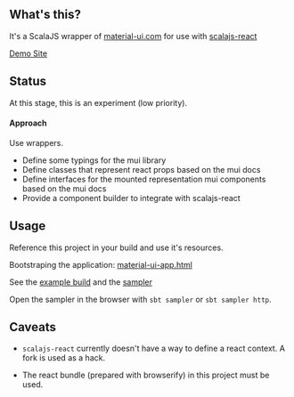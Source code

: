## What's this?

It's a ScalaJS wrapper of [material-ui.com](http://material-ui.com) for use with [scalajs-react](https://github.com/japgolly/scalajs-react)

[Demo Site](http://wav.github.io/material-ui-scalajs-react/classes/index.html)

## Status

At this stage, this is an experiment (low priority).

#### Approach

Use wrappers.

- Define some typings for the mui library
- Define classes that represent react props based on the mui docs
- Define interfaces for the mounted representation mui components based on the mui docs
- Provide a component builder to integrate with scalajs-react

## Usage

Reference this project in your build and use it's resources.

Bootstraping the application: [material-ui-app.html](src/main/resources/material-ui-app.html) 

See the [example build](example) and the [sampler](sampler/src/main/scala/wav/web/muiwrapper/sampler/)

Open the sampler in the browser with `sbt sampler` or `sbt sampler http`.

## Caveats

- `scalajs-react` currently doesn't have a way to define a react context. A fork is used as a hack.

- The react bundle (prepared with browserify) in this project must be used.
